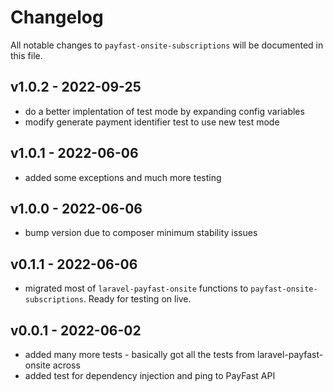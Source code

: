 # Changelog

All notable changes to `payfast-onsite-subscriptions` will be documented in this file.

## v1.0.2 - 2022-09-25

- do a better implentation of test mode by expanding config variables
- modify generate payment identifier test to use new test mode

## v1.0.1 - 2022-06-06

- added some exceptions and much more testing

## v1.0.0 - 2022-06-06

- bump version due to composer minimum stability issues

## v0.1.1 - 2022-06-06

- migrated most of `laravel-payfast-onsite` functions to `payfast-onsite-subscriptions`. Ready for testing on live.

## v0.0.1 - 2022-06-02

- added many more tests - basically got all the tests from laravel-payfast-onsite across
- added test for dependency injection and ping to PayFast API
